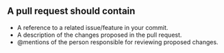 ## A pull request should contain
- A reference to a related issue/feature in your commit.
- A description of the changes proposed in the pull request.
- @mentions of the person responsible for reviewing proposed changes.
